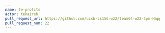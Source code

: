 ```yaml
---
name: te-profits
actor: tekaireb
pull_request_url: https://github.com/ucsb-cs156-w22/team04-w22-5pm-HappyCows/pull/22
pull_request_num: 22
---
```

